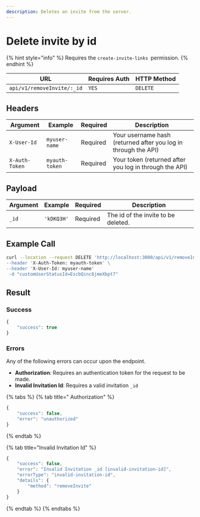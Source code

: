 ```yaml
---
description: Deletes an invite from the server.
---
```


# Delete invite by id

{% hint style="info" %}
Requires the `create-invite-links `permission.
{% endhint %}

| URL                        | Requires Auth | HTTP Method |
| -------------------------- | ------------- | ----------- |
| `api/v1/removeInvite/:_id` | `YES`         | `DELETE`    |

## Headers

| Argument       | Example        | Required | Description                                                    |
| -------------- | -------------- | -------- | -------------------------------------------------------------- |
| `X-User-Id`    | `myuser-name`  | Required | Your username hash (returned after you log in through the API) |
| `X-Auth-Token` | `myauth-token` | Required | Your token (returned after you log in through the API)         |

## Payload

| Argument | Example    | Required | Description                         |
| -------- | ---------- | -------- | ----------------------------------- |
| `_id`    | `'kDKQ3H'` | Required | The id of the invite to be deleted. |

## Example Call

```bash
curl --location --request DELETE 'http://localhost:3000/api/v1/removeInvite/:_id\
--header 'X-Auth-Token: myauth-token' \
--header 'X-User-Id: myuser-name'
 -d "customUserStatusId=EscbQinc8jmeXbpt7"
```

## Result

### Success

```javascript
{
    "success": true
}
```

### Errors

Any of the following errors can occur upon the endpoint.

* **Authorization**: Requires an authentication token for the request to be made.
* **Invalid Invitation Id**: Requires a valid invitation  `_id`

{% tabs %}
{% tab title=" Authorization" %}
```javascript
{
    "success": false,
    "error": "unauthorized"
}
```


{% endtab %}

{% tab title="Invalid Invitation Id" %}
```javascript
{
    "success": false,
    "error": "Invalid Invitation _id [invalid-invitation-id]",
    "errorType": "invalid-invitation-id",
    "details": {
        "method": "removeInvite"
    }
}
```


{% endtab %}
{% endtabs %}
